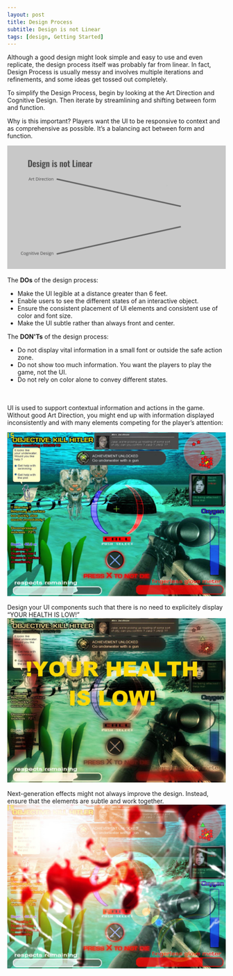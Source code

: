 ```yaml
---
layout: post
title: Design Process
subtitle: Design is not Linear
tags: [design, Getting Started]
---
```


Although a good design might look simple and easy to use and even replicate, the design process itself was probably far from linear. In fact, Design Process is usually messy and involves multiple iterations and refinements, and some ideas get tossed out completely.

To simplify the Design Process, begin by looking at the Art Direction and Cognitive Design. Then iterate by streamlining and shifting between form and function.

Why is this important? Players want the UI to be responsive to context and as comprehensive as possible. It’s a balancing act between form and function.

![Design is not Linear](https://github.com/BeboMalaka/BeboMalaka.github.io/blob/master/img/Design_Not_Linear.gif)

The **DOs** of the design process:

- Make the UI legible at a distance greater than 6 feet.
- Enable users to see the different states of an interactive object.
- Ensure the consistent placement of UI elements and consistent use of color and font size.
- Make the UI subtle rather than always front and center.

The **DON'Ts** of the design process:

- Do not display vital information in a small font or outside the safe action zone.
- Do not show too much information. You want the players to play the game, not the UI.
- Do not rely on color alone to convey different states.
<br>
<br>
UI is used to support contextual information and actions in the game. Without good Art Direction, you might end up with information displayed inconsistently and with many elements competing for the player’s attention:

![Design clutter](https://github.com/BeboMalaka/BeboMalaka.github.io/blob/master/img/Design_HUD_No.jpg)

Design your UI components such that there is no need to explicitely display “YOUR HEALTH IS LOW!”
![Low Health](https://github.com/BeboMalaka/BeboMalaka.github.io/blob/master/img/Design_HUD_NoNo.jpg )

Next-generation effects might not always improve the design. Instead, ensure that the elements are subtle and work together.
![Effects are not the answer](https://github.com/BeboMalaka/BeboMalaka.github.io/blob/master/img/Design_HUD_NoNoNo.jpg )
